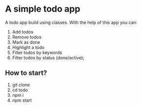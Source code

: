 # A simple todo app

A todo app build using classes. With the help of this app you can:

1. Add todos
2. Remove todos
3. Mark as done
4. Highlight a todo
5. Filter todos by keywords
6. Filter todos by status (done/active);

## How to start?

1. git clone
2. cd todo
3. npm i
4. npm start
